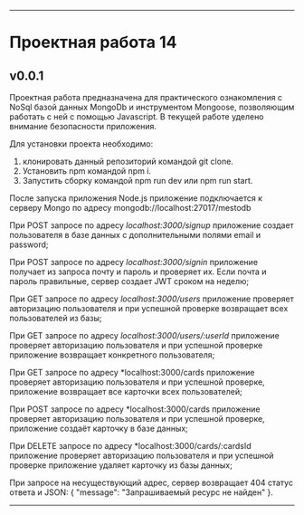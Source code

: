 ------
# Проектная работа 14 
## v0.0.1
Проектная работа предназначена для практического ознакомления с NoSql базой данных MongoDb и инструментом Mongoose, позволяющим работать с ней с помощью Javascript.
В текущей работе уделено внимание безопасности приложения. 

Для установки проекта необходимо:
1. клонировать данный репозиторий командой git clone.
2. Установить npm командой npm i.
3. Запустить сборку командой npm run dev или npm run start.

После запуска приложения Node.js приложение подключается к серверу Mongo по адресу mongodb://localhost:27017/mestodb

При POST запросе по адресу *localhost:3000/signup* приложение создает пользователя в базе данных с дополнительными полями email и password;

При POST запросе по адресу *localhost:3000/signin* приложение получает из запроса почту и пароль и проверяет их. Если почта и пароль правильные, сервер создает JWT сроком на неделю;

При GET запросе по адресу *localhost:3000/users* приложение проверяет авторизацию пользователя и при успешной проверке возвращает всех пользователей из базы;

При GET запросе по адресу *localhost:3000/users/:userId* приложение проверяет авторизацию пользователя и при успешной проверке приложение возвращает конкретного пользователя;

При GET запросе по адресу *localhost:3000/cards приложение проверяет авторизацию пользователя и при успешной проверке, приложение возвращает все карточки всех пользователей;

При POST запросе по адресу *localhost:3000/cards приложение проверяет авторизацию пользователя и при успешной проверке, приложение создаёт карточку в базе данных;

При DELETE запросе по адресу *localhost:3000/cards/:cardsId приложение проверяет авторизацию пользователя и при успешной проверке приложение удаляет карточку из базы данных;

При запросе на несуществующий адрес, сервер возвращает 404 статус ответа и JSON: { "message": "Запрашиваемый ресурс не найден" }.



___________
